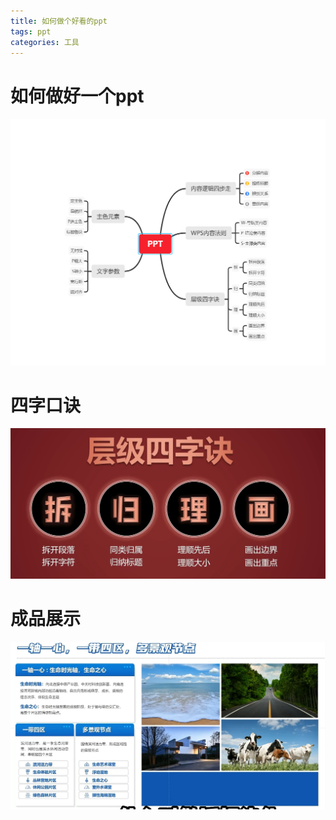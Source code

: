```yaml
---
title: 如何做个好看的ppt
tags: ppt
categories: 工具
---
```


# 如何做好一个ppt
![](../../image/tool/ppt/ppt.png)
<!--more-->
# 四字口诀
![](../../image/tool/ppt/ppt2.png)

# 成品展示
![](../../image/tool/ppt/ppt3.png)